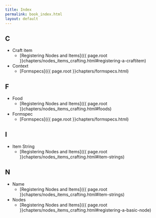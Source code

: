 ```yaml
---
title: Index
permalink: book_index.html
layout: default
---
```


## C
* Craft item
	* [Registering Nodes and Items]({{ page.root }}chapters/nodes_items_crafting.html#registering-a-craftitem)
* Context
	* [Formspecs]({{ page.root }}chapters/formspecs.html)

## F
* Food
	* [Registering Nodes and Items]({{ page.root }}chapters/nodes_items_crafting.html#foods)
* Formspec
	* [Formspecs]({{ page.root }}chapters/formspecs.html)

## I
* Item String
	* [Registering Nodes and Items]({{ page.root }}chapters/nodes_items_crafting.html#item-strings)

## N
* Name
	* [Registering Nodes and Items]({{ page.root }}chapters/nodes_items_crafting.html#item-strings)
* Nodes
	* [Registering Nodes and Items]({{ page.root }}chapters/nodes_items_crafting.html#registering-a-basic-node)
